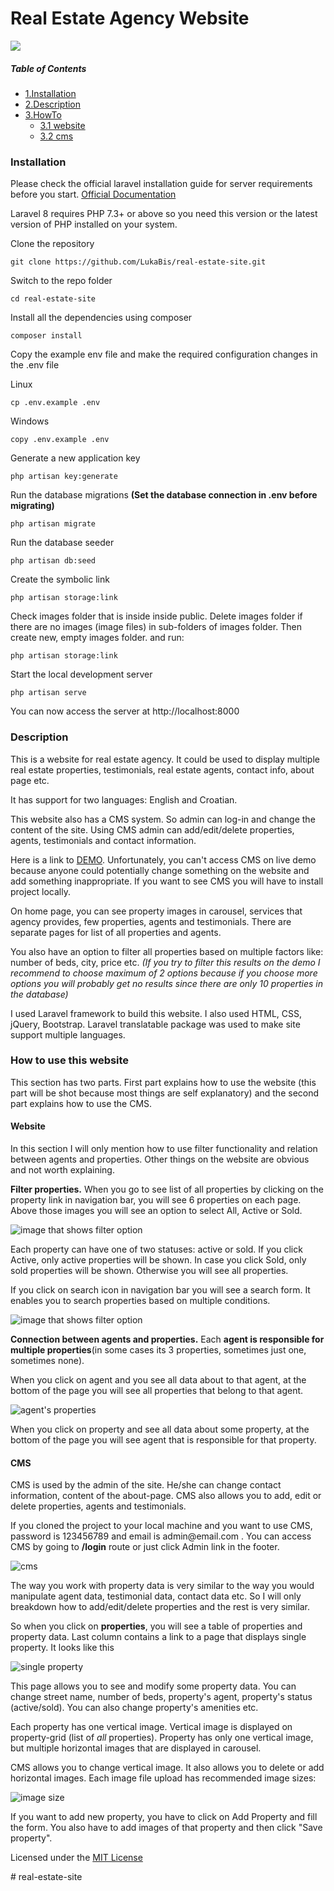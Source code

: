 <h1>Real Estate Agency Website</h1>
<img src="https://img.shields.io/badge/License-MIT-blue.svg" />

##### Table of Contents  
- [1.Installation](#instalation)  
- [2.Description](#description)
- [3.HowTo](#HowTo)
  * [3.1 website](#website)
  * [3.2 cms](#cms)

<a name="instalation"/>
<h3>Installation</h3>

<p>Please check the official laravel installation guide for server requirements before you start. <a href="https://laravel.com/docs/8.x/installation">Official Documentation</a></p>

<p>Laravel 8 requires PHP 7.3+ or above so you need this version or the latest version of PHP installed on your system.</p>

<p>Clone the repository</p>

```
git clone https://github.com/LukaBis/real-estate-site.git
```
<p>Switch to the repo folder</p>

```
cd real-estate-site
```

<p>Install all the dependencies using composer</p>

```
composer install
```

<p>Copy the example env file and make the required configuration changes in the .env file</p>

<p>Linux</p>

```
cp .env.example .env
```
<p>Windows</p>

```
copy .env.example .env
```

<p>Generate a new application key</p>

```
php artisan key:generate
```

<p>Run the database migrations <b>(Set the database connection in .env before migrating)</b></p>

```
php artisan migrate
```

<p>Run the database seeder</p>

```
php artisan db:seed
```

<p>Create the symbolic link</p>

```
php artisan storage:link
```

<p>Check images folder that is inside inside public. Delete images folder if there are no images (image files) in sub-folders of images folder. Then create new, empty images folder. and run:</p>

```
php artisan storage:link
```

<p>Start the local development server</p>

```
php artisan serve
```

<p>You can now access the server at http://localhost:8000</p>

<a name="description"/>
<h3>Description</h3>

<p>This is a website for real estate agency. It could be used to display multiple
real estate properties, testimonials, real estate agents, contact info, about page etc.</p>

<p>It has support for two languages: English and Croatian.</p>

<p>This website also has a CMS system. So admin can log-in and change the content of the site. Using CMS admin can add/edit/delete properties, agents, testimonials and contact information.</p>

<p>Here is a link to <a href="http://real-estate-site.lukabiskupic.com">DEMO</a>. Unfortunately, you can't access CMS on live demo because anyone could potentially change something on the website and add something inappropriate. If you want to see CMS you will have to install project locally.</p>

<p>On home page, you can see property images in carousel, services that agency provides, few properties, agents and testimonials. There are separate pages for list of all properties and agents.</p>

<p>You also have an option to filter all properties based on multiple factors like: number of beds, city, price etc. <i>(If you try to filter this results on the demo I recommend to choose maximum of 2 options because if you choose more options you will probably get no results since there are only 10 properties in the database)</i></p>

<p>I used Laravel framework to build this website. I also used HTML, CSS, jQuery, Bootstrap. Laravel translatable package was used to make site support multiple languages.</p>

<a name="HowTo"></a>
<h3>How to use this website</h3>

<p>This section has two parts. First part explains how to use the website (this part will be shot because most things are self explanatory) and the second part explains how to use the CMS.</p>

<a name="website"></a>
<h4>Website</h4>

<p>In this section I will only mention how to use filter functionality and relation between agents and properties. Other things on the website are obvious and not worth explaining.</p>

<p><b>Filter properties.</b> When you go to see list of all properties by clicking on the property link in navigation bar, you will see 6 properties on each page. Above those images you will see an option to select All, Active or Sold.</p>

![image that shows filter option](https://github.com/LukaBis/ReadmeImages/blob/main/SmallFilterCircle.png?raw=true)

<p>Each property can have one of two statuses: active or sold. If you click Active, only active properties will be shown. In case you click Sold, only sold properties will be shown. Otherwise you will see all properties.</p>

<p>If you click on search icon in navigation bar you will see a search form. It enables you to search properties based on multiple conditions.</p>

![image that shows filter option](https://github.com/LukaBis/ReadmeImages/blob/main/filter.png?raw=true)

<p><b>Connection between agents and properties.</b> Each <b>agent is responsible for multiple properties</b>(in some cases its 3 properties, sometimes just one, sometimes none).</p>

<p>When you click on agent and you see all data about to that agent, at the bottom of the page you will see all properties that belong to that agent.</p>

![agent's properties](https://github.com/LukaBis/ReadmeImages/blob/main/agents_properties.png?raw=true)

<p>When you click on property and see all data about some property, at the bottom of the page you will see agent that is responsible for that property.</p>

<a name="cms"></a>
<h4>CMS</h4>

<p>CMS is used by the admin of the site. He/she can change contact information, content of the about-page. CMS also allows you to add, edit or delete properties, agents and testimonials.</p>

<p>If you cloned the project to your local machine and you want to use CMS, password is 123456789 and email is admin@email.com . You can access CMS by going to <b>/login</b> route or just click Admin link in the footer.</p>

![cms](https://github.com/LukaBis/ReadmeImages/blob/main/cms.png?raw=true)

<p>The way you work with property data is very similar to the way you would manipulate agent data, testimonial data, contact data etc. So I will only breakdown how to add/edit/delete properties and the rest is very similar.</p>

<p>So when you click on <b>properties</b>, you will see a table of properties and property data. Last column contains a link to a page that displays single property. It looks like this</p>

![single property](https://github.com/LukaBis/ReadmeImages/blob/main/single.png?raw=true)

<p>This page allows you to see and modify some property data. You can change street name, number of beds, property's agent, property's status (active/sold). You can also change property's amenities etc.</p>

<p>Each property has one vertical image. Vertical image is displayed on property-grid (list of <i>all</i> properties). Property has only one vertical image, but multiple horizontal images that are displayed in carousel.</p>

<p>CMS allows you to change vertical image. It also allows you to delete or add horizontal images. Each image file upload has recommended image sizes:</p>

![image size](https://github.com/LukaBis/ReadmeImages/blob/main/imagesizeCircuit.png?raw=true)

<p>If you want to add new property, you have to click on Add Property and fill the form. You also have to add images of that property and then click "Save property".</p>

<p>Licensed under the <a href="https://github.com/LukaBis/real-estate-site/blob/main/LICENSE">MIT License</a></p>
#   r e a l - e s t a t e - s i t e  
 